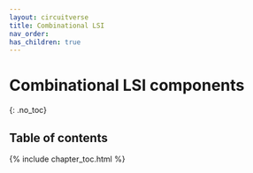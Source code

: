 ```yaml
---
layout: circuitverse
title: Combinational LSI
nav_order:
has_children: true
---
```


# Combinational LSI components
{: .no_toc}

## Table of contents

{% include chapter_toc.html %}

